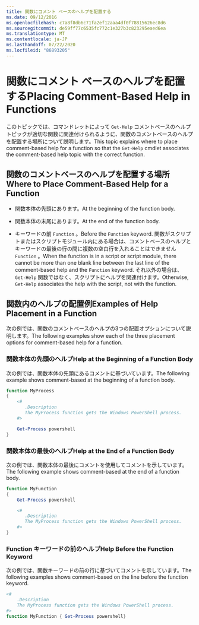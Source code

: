 ```yaml
---
title: 関数にコメント ベースのヘルプを配置する
ms.date: 09/12/2016
ms.openlocfilehash: c7a8f8db6c71fa2ef12aaa4df0f78815626ec8d6
ms.sourcegitcommit: de59ff77c6535fc772c1e327b3c823295eaed6ea
ms.translationtype: MT
ms.contentlocale: ja-JP
ms.lasthandoff: 07/22/2020
ms.locfileid: "86893205"
---
```

# <a name="placing-comment-based-help-in-functions"></a><span data-ttu-id="40fb4-102">関数にコメント ベースのヘルプを配置する</span><span class="sxs-lookup"><span data-stu-id="40fb4-102">Placing Comment-Based Help in Functions</span></span>

<span data-ttu-id="40fb4-103">このトピックでは、コマンドレットによって `Get-Help` コメントベースのヘルプトピックが適切な関数に関連付けられるように、関数のコメントベースのヘルプを配置する場所について説明します。</span><span class="sxs-lookup"><span data-stu-id="40fb4-103">This topic explains where to place comment-based help for a function so that the `Get-Help` cmdlet associates the comment-based help topic with the correct function.</span></span>

## <a name="where-to-place-comment-based-help-for-a-function"></a><span data-ttu-id="40fb4-104">関数のコメントベースのヘルプを配置する場所</span><span class="sxs-lookup"><span data-stu-id="40fb4-104">Where to Place Comment-Based Help for a Function</span></span>

- <span data-ttu-id="40fb4-105">関数本体の先頭にあります。</span><span class="sxs-lookup"><span data-stu-id="40fb4-105">At the beginning of the function body.</span></span>

- <span data-ttu-id="40fb4-106">関数本体の末尾にあります。</span><span class="sxs-lookup"><span data-stu-id="40fb4-106">At the end of the function body.</span></span>

- <span data-ttu-id="40fb4-107">キーワードの前 `Function` 。</span><span class="sxs-lookup"><span data-stu-id="40fb4-107">Before the `Function` keyword.</span></span> <span data-ttu-id="40fb4-108">関数がスクリプトまたはスクリプトモジュール内にある場合は、コメントベースのヘルプとキーワードの最後の行の間に複数の空白行を入れることはできません `Function` 。</span><span class="sxs-lookup"><span data-stu-id="40fb4-108">When the function is in a script or script module, there cannot be more than one blank line between the last line of the comment-based help and the `Function` keyword.</span></span> <span data-ttu-id="40fb4-109">それ以外の場合は、 `Get-Help` 関数ではなく、スクリプトにヘルプを関連付けます。</span><span class="sxs-lookup"><span data-stu-id="40fb4-109">Otherwise, `Get-Help` associates the help with the script, not with the function.</span></span>

## <a name="examples-of-help-placement-in-a-function"></a><span data-ttu-id="40fb4-110">関数内のヘルプの配置例</span><span class="sxs-lookup"><span data-stu-id="40fb4-110">Examples of Help Placement in a Function</span></span>

<span data-ttu-id="40fb4-111">次の例では、関数のコメントベースのヘルプの3つの配置オプションについて説明します。</span><span class="sxs-lookup"><span data-stu-id="40fb4-111">The following examples show each of the three placement options for comment-based help for a function.</span></span>

### <a name="help-at-the-beginning-of-a-function-body"></a><span data-ttu-id="40fb4-112">関数本体の先頭のヘルプ</span><span class="sxs-lookup"><span data-stu-id="40fb4-112">Help at the Beginning of a Function Body</span></span>

<span data-ttu-id="40fb4-113">次の例では、関数本体の先頭にあるコメントに基づいています。</span><span class="sxs-lookup"><span data-stu-id="40fb4-113">The following example shows comment-based at the beginning of a function body.</span></span>

```powershell
function MyProcess
{
    <#
       .Description
       The MyProcess function gets the Windows PowerShell process.
    #>

    Get-Process powershell
}
```

### <a name="help-at-the-end-of-a-function-body"></a><span data-ttu-id="40fb4-114">関数本体の最後のヘルプ</span><span class="sxs-lookup"><span data-stu-id="40fb4-114">Help at the End of a Function Body</span></span>

 <span data-ttu-id="40fb4-115">次の例では、関数本体の最後にコメントを使用してコメントを示しています。</span><span class="sxs-lookup"><span data-stu-id="40fb4-115">The following example shows comment-based at the end of a function body.</span></span>

```powershell
function MyFunction
{
    Get-Process powershell

    <#
       .Description
       The MyProcess function gets the Windows PowerShell process.
    #>
}
```

### <a name="help-before-the-function-keyword"></a><span data-ttu-id="40fb4-116">Function キーワードの前のヘルプ</span><span class="sxs-lookup"><span data-stu-id="40fb4-116">Help Before the Function Keyword</span></span>

 <span data-ttu-id="40fb4-117">次の例では、関数キーワードの前の行に基づいてコメントを示しています。</span><span class="sxs-lookup"><span data-stu-id="40fb4-117">The following examples shows comment-based on the line before the function keyword.</span></span>

```powershell
<#
    .Description
    The MyProcess function gets the Windows PowerShell process.
#>
function MyFunction { Get-Process powershell}
```
